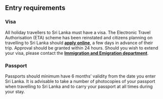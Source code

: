 ## Entry requirements

### **Visa**

All holiday travellers to Sri Lanka must have a visa. The Electronic Travel Authorisation (ETA) scheme has been reinstated and citizens planning on travelling to Sri Lanka should [**apply online**](https://www.eta.gov.lk/slvisa/), a few days in advance of their trip. Approval should be granted within 24 hours. Should you wish to extend your visa, please contact the [**Immigration and Emigration department**](https://www.immigration.gov.lk/index_e.php).

### Passport

Passports should minimum have 6 months’ validity from the date you enter Sri Lanka. It is advisable to take a number of photocopies of your passport when travelling to Sri Lanka and to carry your passport at all times during your stay.
